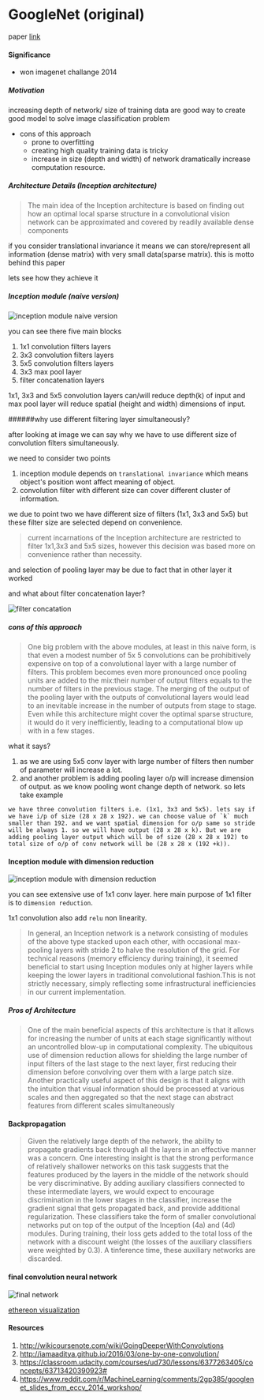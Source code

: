# GoogleNet (original)

paper [link](http://arxiv.org/pdf/1409.4842v1.pdf)

#### Significance

- won imagenet challange 2014

#####  Motivation

increasing depth of network/ size of training data are good way to create good model to solve image classification problem

- cons of this approach
  -  prone to overfitting
  -  creating high quality training data is tricky
  -  increase in size (depth and width) of network dramatically increase computation resource.

##### Architecture Details (Inception architecture)

> The main idea of the Inception architecture is based on finding out how an optimal local sparse structure in a convolutional vision network can be approximated and covered by readily available dense components

if you consider translational invariance it means we can store/represent all information (dense matrix) with very small data(sparse matrix). this is motto behind this paper

lets see how they achieve it

##### Inception module (naive version)
![inception module naive version](https://raw.githubusercontent.com/stdcoutzyx/Blogs/master/papers/imgs/5-1.png)


you can see there five main blocks

1. 1x1 convolution filters layers
2. 3x3 convolution filters layers
3. 5x5 convolution filters layers
4. 3x3 max pool layer
5. filter concatenation layers

1x1, 3x3 and 5x5 convolution layers can/will reduce depth(k) of input and max pool layer will reduce spatial (height and width) dimensions of input.

######why use different filtering layer simultaneously?

after looking at image we can say why we have to use different size of convolution filters simultaneously. 

we need to consider two points
1. inception module depends on `translational invariance` which means object's position wont affect meaning of object.
2. convolution filter with different size can cover different cluster of information. 

we due to point two we have different size of filters (1x1, 3x3 and 5x5) but these filter size are selected depend on convenience.

> current incarnations of the Inception architecture are restricted to filter 1x1,3x3 and 5x5 sizes, however this decision was based more on convenience rather than necessity.

and selection of pooling layer may be due to fact that in other layer it worked

and what about filter concatenation layer?

![filter concatation](https://dl.dropboxusercontent.com/u/47591917/googlenet_stackup.png)


##### cons of this approach
>One big problem with the above modules, at least in this naive form, is that even a modest number of 5x 5 convolutions can be prohibitively expensive on top of a convolutional layer with a large number of filters.  This problem becomes even more pronounced once pooling units are added to the mix:their number of output filters equals to the number of filters in the previous stage.  The merging of the output of the pooling layer with the outputs of convolutional layers would lead to an inevitable increase in the number of outputs from stage to stage. Even while this architecture might cover the optimal sparse structure, it would do it very inefficiently, leading to a computational blow up with in a few stages.

what it says?
1. as we are using 5x5 conv layer with large number of filters then number of parameter will increase a lot.
2. and another problem is adding pooling layer o/p will increase dimension of output. as we know pooling wont change depth of network. so lets take example
```
we have three convolution filters i.e. (1x1, 3x3 and 5x5). lets say if we have i/p of size (28 x 28 x 192). we can choose value of `k` much smaller than 192. and we want spatial dimension for o/p same so stride will be always 1. so we will have output (28 x 28 x k). But we are adding pooling layer output which will be of size (28 x 28 x 192) to total size of o/p of conv network will be (28 x 28 x (192 +k)). 
```

#### Inception module with dimension reduction
![inception module with dimension reduction](https://hijeffery-prml.rhcloud.com/wp-content/uploads/2014/09/Inception-Module.png)

you can see extensive use of 1x1 conv layer. here main purpose of 1x1 filter is to `dimension reduction`.

1x1 convolution also add `relu` non linearity. 

>In general, an Inception network is a network consisting of modules of the above type stacked upon each other, with occasional max-pooling layers with stride 2 to halve the resolution of the grid. For technical reasons (memory efficiency during training), it seemed beneficial to start using Inception modules only at higher layers while keeping the lower layers in traditional convolutional fashion.This  is  not  strictly  necessary,  simply  reflecting  some  infrastructural  inefficiencies  in  our  current implementation.

##### Pros of Architecture

>One of the main beneficial aspects of this architecture is that it allows for increasing the number of units at each stage significantly without an uncontrolled blow-up in computational complexity. The ubiquitous use of dimension reduction allows for shielding the large number of input filters of the last stage to the next layer, first reducing their dimension before convolving over them with a large patch size.  Another practically useful aspect of this design is that it aligns with the intuition that visual information should be processed at various scales and then aggregated so that the next stage can abstract features from different scales simultaneously


#### Backpropagation
>Given the relatively large depth of the network, the ability to propagate gradients back through all the layers in an effective manner was a concern.  One interesting insight is that the strong performance of relatively shallower networks on this task suggests that the features produced by the layers in the middle of the network should be very discriminative.  By adding auxiliary classifiers connected to these intermediate layers, we would expect to encourage discrimination in the lower stages in the classifier, increase the gradient signal that gets propagated back, and provide additional regularization.  These classifiers take the form of smaller convolutional networks put on top of the output of the Inception (4a) and (4d) modules.  During training, their loss gets added to the total loss of the network with a discount weight (the losses of the auxiliary classifiers were weighted by 0.3).  A tinference time, these auxiliary networks are discarded.


#### final convolution neural network
![final network](http://homes.cs.washington.edu/~jmschr/lectures/googlenet.png)

[ethereon visualization](http://ethereon.github.io/netscope/#/preset/googlenet)
#### Resources
1. http://wikicoursenote.com/wiki/GoingDeeperWithConvolutions
2. http://iamaaditya.github.io/2016/03/one-by-one-convolution/
3. https://classroom.udacity.com/courses/ud730/lessons/6377263405/concepts/63713420390923#
4. https://www.reddit.com/r/MachineLearning/comments/2gp385/googlenet_slides_from_eccv_2014_workshop/






